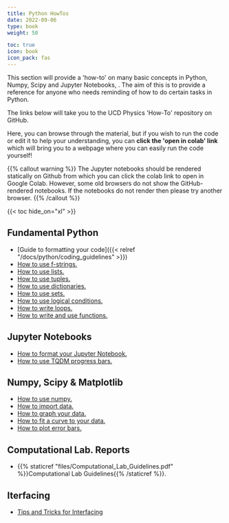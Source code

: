 ```yaml
---
title: Python HowTos
date: 2022-09-06
type: book
weight: 50

toc: true
icon: book
icon_pack: fas
---
```


This section will provide a 'how-to' on many basic concepts in Python,
Numpy, Scipy and Jupyter Notebooks, . The aim of this is to provide a
reference for anyone who needs reminding of how to do certain tasks in
Python.

The links below will
take you to the UCD Physics 'How-To' repository on GitHub.

Here, you can browse
through the material, but if you wish to run the code or edit it to
help your understanding, you can **click the 'open in colab' link** which
will bring you to a webpage where you can easily run the code
yourself!

{{% callout warning %}} The Jupyter notebooks should be rendered
statically on Github from which you can click the colab link to open
in Google Colab. However, some old browsers do not show the GitHub-rendered
notebooks. If the notebooks do not render then please try another
browser.  {{% /callout %}}

{{< toc hide_on="xl" >}}


## Fundamental Python
- [Guide to formatting your code]({{< relref "/docs/python/coding_guidelines" >}})
- [How to use f-strings.](https://github.com/UCD-Physics/Python-HowTos/blob/main/f_strings.ipynb)
- [How to use lists.](https://github.com/UCD-Physics/Python-HowTos/blob/main/Lists.ipynb)
- [How to use tuples.](https://github.com/UCD-Physics/Python-HowTos/blob/main/Tuples.ipynb)
- [How to use dictionaries.](https://github.com/UCD-Physics/Python-HowTos/blob/main/Dictionaries.ipynb)
- [How to use sets.](https://github.com/UCD-Physics/Python-HowTos/blob/main/Sets.ipynb)
- [How to use logical conditions.](https://github.com/UCD-Physics/Python-HowTos/blob/main/Logic.ipynb)
- [How to write loops.](https://github.com/UCD-Physics/Python-HowTos/blob/main/Writing_Loops.ipynb)
- [How to write and use functions.](https://github.com/UCD-Physics/Python-HowTos/blob/main/Functions2.ipynb)



## Jupyter Notebooks
- [How to format your Jupyter Notebook.](https://github.com/UCD-Physics/Python-HowTos/blob/main/How_to_use_markdown_cells.ipynb)
- [How to use TQDM progress bars.](https://github.com/UCD-Physics/Python-HowTos/blob/main/tqdm.ipynb)


## Numpy, Scipy & Matplotlib

- [How to use numpy.](https://github.com/UCD-Physics/Python-HowTos/blob/main/Numpy.ipynb)
- [How to import data.](https://github.com/UCD-Physics/Python-HowTos/blob/main/Importing_Data.ipynb)
- [How to graph your data.](https://github.com/UCD-Physics/Python-HowTos/blob/main/Matplotlib1.ipynb)
- [How to fit a curve to your data.](https://github.com/UCD-Physics/Python-HowTos/blob/main/Curve_fit.ipynb)
- [How to plot error bars.](https://github.com/UCD-Physics/Python-HowTos/blob/main/Error_Bars.ipynb)

## Computational Lab. Reports
- {{% staticref "files/Computational_Lab_Guidelines.pdf" %}}Computational Lab Guidelines{{% /staticref %}}.


## Iterfacing
- [Tips and Tricks for Interfacing](https://github.com/UCD-Physics/Python-HowTos/blob/main/Interfacing.ipynb)



